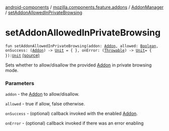 [android-components](../../index.md) / [mozilla.components.feature.addons](../index.md) / [AddonManager](index.md) / [setAddonAllowedInPrivateBrowsing](./set-addon-allowed-in-private-browsing.md)

# setAddonAllowedInPrivateBrowsing

`fun setAddonAllowedInPrivateBrowsing(addon: `[`Addon`](../-addon/index.md)`, allowed: `[`Boolean`](https://kotlinlang.org/api/latest/jvm/stdlib/kotlin/-boolean/index.html)`, onSuccess: (`[`Addon`](../-addon/index.md)`) -> `[`Unit`](https://kotlinlang.org/api/latest/jvm/stdlib/kotlin/-unit/index.html)` = { }, onError: (`[`Throwable`](https://kotlinlang.org/api/latest/jvm/stdlib/kotlin/-throwable/index.html)`) -> `[`Unit`](https://kotlinlang.org/api/latest/jvm/stdlib/kotlin/-unit/index.html)` = { }): `[`Unit`](https://kotlinlang.org/api/latest/jvm/stdlib/kotlin/-unit/index.html) [(source)](https://github.com/mozilla-mobile/android-components/blob/master/components/feature/addons/src/main/java/mozilla/components/feature/addons/AddonManager.kt#L257)

Sets whether to allow/disallow the provided [Addon](../-addon/index.md) in private browsing mode.

### Parameters

`addon` - the [Addon](../-addon/index.md) to allow/disallow.

`allowed` - true if allow, false otherwise.

`onSuccess` - (optional) callback invoked with the enabled [Addon](../-addon/index.md).

`onError` - (optional) callback invoked if there was an error enabling